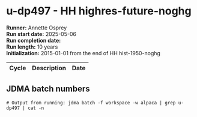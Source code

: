 # u-dp497 - HH highres-future-noghg

**Runner:** Annette Osprey  
**Run start date:** 2025-05-06  
**Run completion date:**   
**Run length:** 10 years  
**Initialization:** 2015-01-01 from the end of HH hist-1950-noghg

| Cycle | Description | Date |
| --- | --- | --- |

## JDMA batch numbers

```
# Output from running: jdma batch -f workspace -w alpaca | grep u-dp497 | cat -n
```
